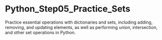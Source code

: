 # Python_Step05_Practice_Sets
Practice essential operations with dictionaries and sets, including adding, removing, and updating elements, as well as performing union, intersection, and other set operations in Python.
